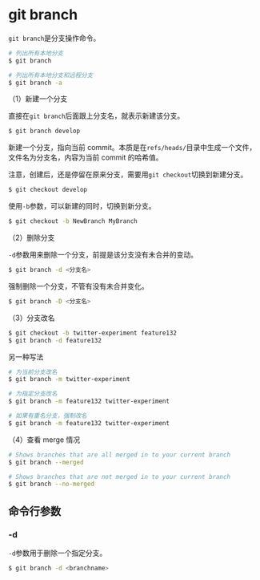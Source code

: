 # git branch

`git branch`是分支操作命令。

```bash
# 列出所有本地分支
$ git branch

# 列出所有本地分支和远程分支
$ git branch -a
```

（1）新建一个分支

直接在`git branch`后面跟上分支名，就表示新建该分支。

```bash
$ git branch develop
```

新建一个分支，指向当前 commit。本质是在`refs/heads/`目录中生成一个文件，文件名为分支名，内容为当前 commit 的哈希值。

注意，创建后，还是停留在原来分支，需要用`git checkout`切换到新建分支。

```bash
$ git checkout develop
```

使用`-b`参数，可以新建的同时，切换到新分支。

```bash
$ git checkout -b NewBranch MyBranch
```

（2）删除分支

`-d`参数用来删除一个分支，前提是该分支没有未合并的变动。

```bash
$ git branch -d <分支名>
```

强制删除一个分支，不管有没有未合并变化。

```bash
$ git branch -D <分支名>
```

（3）分支改名

```bash
$ git checkout -b twitter-experiment feature132
$ git branch -d feature132
```

另一种写法

```bash
# 为当前分支改名
$ git branch -m twitter-experiment

# 为指定分支改名
$ git branch -m feature132 twitter-experiment

# 如果有重名分支，强制改名
$ git branch -m feature132 twitter-experiment
```

（4）查看 merge 情况

```bash
# Shows branches that are all merged in to your current branch
$ git branch --merged

# Shows branches that are not merged in to your current branch
$ git branch --no-merged
```

## 命令行参数

### -d

`-d`参数用于删除一个指定分支。

```bash
$ git branch -d <branchname>
```

